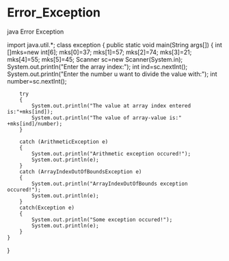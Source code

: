 # Error_Exception
java Error Exception

import java.util.*;
class exception
{
	public static void main(String args[])
	{
		int []mks=new int[6];
		mks[0]=37;
		mks[1]=57;
		mks[2]=74;
		mks[3]=21;
		mks[4]=55;
		mks[5]=45;
		Scanner sc=new Scanner(System.in);
		System.out.println("Enter the array index:");
		int ind=sc.nextInt();
		System.out.println("Enter the number u want to divide the value with:");
		int number=sc.nextInt();

		try
		{
			System.out.println("The value at array index entered is:"+mks[ind]);
			System.out.println("The value of array-value is:" +mks[ind]/number);
		}
		
		catch (ArithmeticException e)
		{
			System.out.println("Arithmetic exception occured!");
			System.out.println(e);
		}
		catch (ArrayIndexOutOfBoundsException e)
		{
			System.out.println("ArrayIndexOutOfBounds exception occured!");
			System.out.println(e);
		}
		catch(Exception e)
		{
			System.out.println("Some exception occured!");
			System.out.println(e);
		}
	}
}
